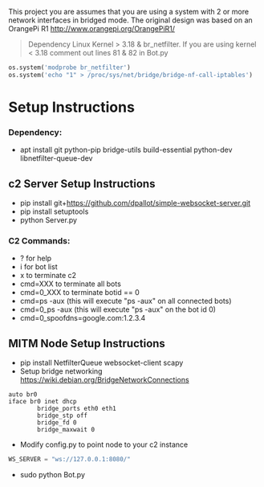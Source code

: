 This project you are assumes that you are using a system with 2 or more network interfaces in bridged mode. The original design was based on an OrangePi R1 http://www.orangepi.org/OrangePiR1/

> Dependency Linux Kernel > 3.18 & br_netfilter.
If you are using kernel < 3.18 comment out lines 81 & 82 in Bot.py

``` python
os.system('modprobe br_netfilter')
os.system('echo "1" > /proc/sys/net/bridge/bridge-nf-call-iptables')
```

# Setup Instructions

### Dependency:

 - apt install git python-pip bridge-utils build-essential python-dev libnetfilter-queue-dev

## c2 Server Setup Instructions

 - pip install git+https://github.com/dpallot/simple-websocket-server.git
 - pip install setuptools
 - python Server.py

### C2 Commands:
 - ? for help
 - i for bot list
 - x to terminate c2
 - cmd=XXX to terminate all bots
 - cmd=0_XXX to terminate botid == 0
 - cmd=ps -aux (this will execute "ps -aux" on all connected bots)
 - cmd=0_ps -aux (this will execute "ps -aux" on the bot id 0)
 - cmd=0_spoofdns=google.com:1.2.3.4


## MITM Node Setup Instructions

 - pip install NetfilterQueue websocket-client scapy
 - Setup bridge networking https://wiki.debian.org/BridgeNetworkConnections

```
auto br0
iface br0 inet dhcp
        bridge_ports eth0 eth1
        bridge_stp off
        bridge_fd 0
        bridge_maxwait 0
```

 - Modify config.py to point node to your c2 instance
 ``` python
 WS_SERVER = "ws://127.0.0.1:8080/"
 ```
 - sudo python Bot.py


